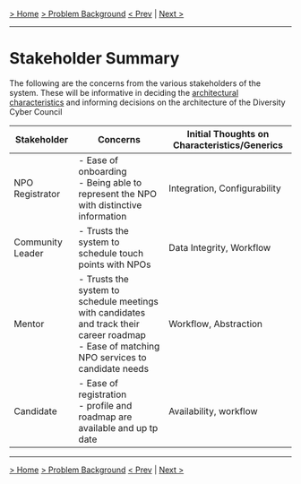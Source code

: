 [> Home](../README.md)  [> Problem Background](README.md)
[< Prev](1.5.Constraints.md)  |  [Next >](1.3.ArchitectureAnalysis.md)

---

# Stakeholder Summary

The following are the concerns from the various stakeholders of the system. These will be informative in deciding the [architectural characteristics](1.3.ArchitectureAnalysis.md) and informing decisions on the architecture of the Diversity Cyber Council

| Stakeholder      | Concerns                                                                                                                                      | Initial Thoughts on Characteristics/Generics |
|------------------|-----------------------------------------------------------------------------------------------------------------------------------------------|----------------------------------------------|
| NPO Registrator  | - Ease of onboarding<br/>- Being able to represent the NPO with distinctive information                                                       | Integration, Configurability                 |
| Community Leader | - Trusts the system to schedule touch points with NPOs       | Data Integrity, Workflow                    |
|Mentor| - Trusts the system to schedule meetings with candidates and track their career roadmap <br/>- Ease of matching NPO services to candidate needs | Workflow, Abstraction                        |
|Candidate | - Ease of registration <br/>- profile and roadmap are available and up tp date                                                                | Availability, workflow                       |

---

[> Home](../README.md)  [> Problem Background](README.md)
[< Prev](1.5.Constraints.md)  |  [Next >](1.6.Assumptions.md)
